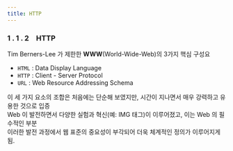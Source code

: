 ```yaml
---
title: HTTP
---
```


### 1 . 1 . 2 HTTP

Tim Berners-Lee 가 제한한 **WWW**(World-Wide-Web)의 3가지 핵심 구성요
  - `HTML` : Data Display Language
  - `HTTP` : Client - Server Protocol
  - `URL` : Web Resource Addressing Schema

이 세 가지 요소의 조합은 처음에는 단순해 보였지만, 시간이 지나면서 매우 강력하고 유용한 것으로 입증  
Web 이 발전하면서 다양한 실험과 혁신(예: IMG 태그)이 이루어졌고, 이는 Web 의 필수적인 부분  
이러한 발전 과정에서 웹 표준의 중요성이 부각되어 더욱 체계적인 정의가 이루어지게 됨.

